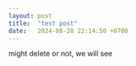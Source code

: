 ```yaml
---
layout: post
title:  "test post"
date:   2024-08-28 22:14:50 +0700
---
```

might delete or not, we will see

